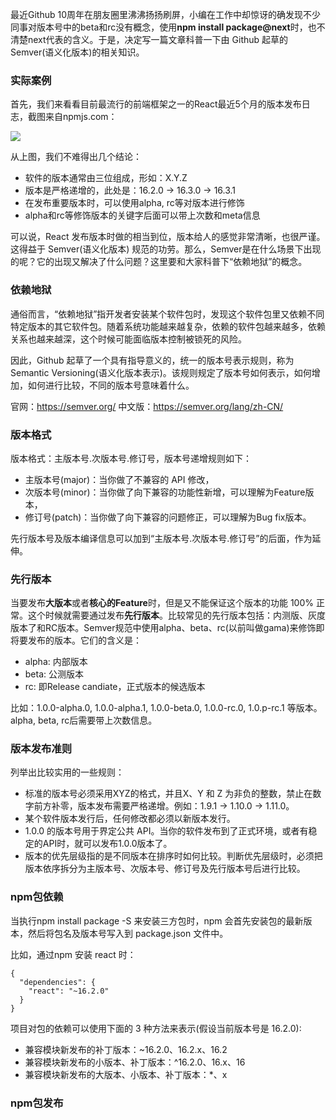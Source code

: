 最近Github 10周年在朋友圈里沸沸扬扬刷屏，小编在工作中却惊讶的确发现不少同事对版本号中的beta和rc没有概念，使用**npm install package@next**时，也不清楚next代表的含义。于是，决定写一篇文章科普一下由 Github 起草的Semver(语义化版本)的相关知识。

### 实际案例
首先，我们来看看目前最流行的前端框架之一的React最近5个月的版本发布日志，截图来自npmjs.com：

![](https://user-gold-cdn.xitu.io/2018/4/15/162c9a9c26576fb5?w=1302&h=660&f=jpeg&s=112844)

 从上图，我们不难得出几个结论：
 - 软件的版本通常由三位组成，形如：X.Y.Z
 - 版本是严格递增的，此处是：16.2.0 -> 16.3.0 -> 16.3.1
 - 在发布重要版本时，可以使用alpha, rc等对版本进行修饰
 - alpha和rc等修饰版本的关键字后面可以带上次数和meta信息

可以说，React 发布版本时做的相当到位，版本给人的感觉非常清晰，也很严谨。这得益于 Semver(语义化版本) 规范的功劳。那么，Semver是在什么场景下出现的呢？它的出现又解决了什么问题？这里要和大家科普下“依赖地狱”的概念。

### 依赖地狱
通俗而言，“依赖地狱”指开发者安装某个软件包时，发现这个软件包里又依赖不同特定版本的其它软件包。随着系统功能越来越复杂，依赖的软件包越来越多，依赖关系也越来越深，这个时候可能面临版本控制被锁死的风险。

因此，Github 起草了一个具有指导意义的，统一的版本号表示规则，称为 Semantic Versioning(语义化版本表示)。该规则规定了版本号如何表示，如何增加，如何进行比较，不同的版本号意味着什么。

官网：https://semver.org/ 中文版：https://semver.org/lang/zh-CN/

### 版本格式
版本格式：主版本号.次版本号.修订号，版本号递增规则如下：

- 主版本号(major)：当你做了不兼容的 API 修改，
- 次版本号(minor)：当你做了向下兼容的功能性新增，可以理解为Feature版本，
- 修订号(patch)：当你做了向下兼容的问题修正，可以理解为Bug fix版本。

先行版本号及版本编译信息可以加到“主版本号.次版本号.修订号”的后面，作为延伸。

### 先行版本
当要发布**大版本**或者**核心的Feature**时，但是又不能保证这个版本的功能 100% 正常。这个时候就需要通过发布**先行版本**。比较常见的先行版本包括：内测版、灰度版本了和RC版本。Semver规范中使用alpha、beta、rc(以前叫做gama)来修饰即将要发布的版本。它们的含义是：

- alpha: 内部版本
- beta: 公测版本
- rc: 即Release candiate，正式版本的候选版本

比如：1.0.0-alpha.0, 1.0.0-alpha.1, 1.0.0-beta.0, 1.0.0-rc.0, 1.0.p-rc.1 等版本。alpha, beta, rc后需要带上次数信息。

### 版本发布准则
列举出比较实用的一些规则：
- 标准的版本号必须采用XYZ的格式，并且X、Y 和 Z 为非负的整数，禁止在数字前方补零，版本发布需要严格递增。例如：1.9.1 -> 1.10.0 -> 1.11.0。
- 某个软件版本发行后，任何修改都必须以新版本发行。
- 1.0.0 的版本号用于界定公共 API。当你的软件发布到了正式环境，或者有稳定的API时，就可以发布1.0.0版本了。 
- 版本的优先层级指的是不同版本在排序时如何比较。判断优先层级时，必须把版本依序拆分为主版本号、次版本号、修订号及先行版本号后进行比较。

### npm包依赖
当执行npm install package -S 来安装三方包时，npm 会首先安装包的最新版本，然后将包名及版本号写入到 package.json 文件中。

比如，通过npm 安装 react 时：
```
{
  "dependencies": {
    "react": "~16.2.0"
  }
}
```
项目对包的依赖可以使用下面的 3 种方法来表示(假设当前版本号是 16.2.0):

- 兼容模块新发布的补丁版本：~16.2.0、16.2.x、16.2
- 兼容模块新发布的小版本、补丁版本：^16.2.0、16.x、16
- 兼容模块新发布的大版本、小版本、补丁版本：*、x

### npm包发布


